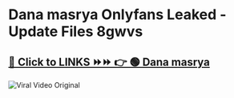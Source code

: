 
 # Dana masrya Onlyfans Leaked - Update Files 8gwvs

## <h2><a href="https://clipsfans.com/Dana_masrya&ref=git">🔗 Click to LINKS ⏩⏩ 👉 🟢 Dana masrya </a></h2>

<a href="https://clipsfans.com/Dana_masrya&ref=git" rel="nofollow" data-target="animated-image.originalLink"><img src="https://i.ibb.co.com/xMMVF88/686577567.gif" alt="Viral Video Original" style="max-width: 100%; display: inline-block;" data-target="animated-image.originalImage"></a>

